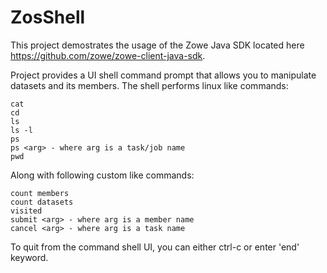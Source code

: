 # ZosShell

This project demostrates the usage of the Zowe Java SDK located here https://github.com/zowe/zowe-client-java-sdk.    
  
Project provides a UI shell command prompt that allows you to manipulate datasets and its members. The shell performs linux like commands:  
  
    cat
    cd
    ls  
    ls -l
    ps
    ps <arg> - where arg is a task/job name   
    pwd   
  
Along with following custom like commands:  
    
    count members  
    count datasets  
    visited  
    submit <arg> - where arg is a member name  
    cancel <arg> - where arg is a task name  
  
To quit from the command shell UI, you can either ctrl-c or enter 'end' keyword.  
  
